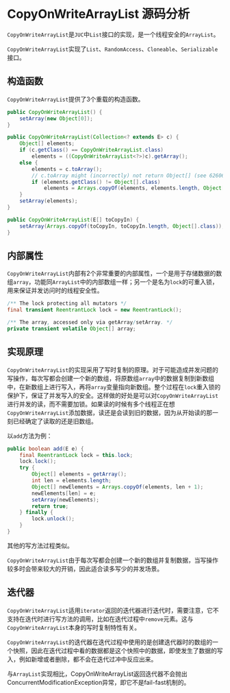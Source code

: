 # CopyOnWriteArrayList 源码分析

`CopyOnWriteArrayList`是`JUC`中`List`接口的实现，是一个线程安全的`ArrayList`。

`CopyOnWriteArrayList`实现了`List`、`RandomAccess`、`Cloneable`、`Serializable`接口。

## 构造函数

`CopyOnWriteArrayList`提供了3个重载的构造函数。

```java
public CopyOnWriteArrayList() {
    setArray(new Object[0]);
}

public CopyOnWriteArrayList(Collection<? extends E> c) {
    Object[] elements;
    if (c.getClass() == CopyOnWriteArrayList.class)
        elements = ((CopyOnWriteArrayList<?>)c).getArray();
    else {
        elements = c.toArray();
        // c.toArray might (incorrectly) not return Object[] (see 6260652)
        if (elements.getClass() != Object[].class)
            elements = Arrays.copyOf(elements, elements.length, Object[].class);
    }
    setArray(elements);
}

public CopyOnWriteArrayList(E[] toCopyIn) {
    setArray(Arrays.copyOf(toCopyIn, toCopyIn.length, Object[].class));
}
```

## 内部属性

`CopyOnWriteArrayList`内部有2个非常重要的内部属性，一个是用于存储数据的数组`array`，功能同`ArrayList`中的内部数组一样；另一个是名为`lock`的可重入锁，用来保证并发访问时的线程安全性。

```java
/** The lock protecting all mutators */
final transient ReentrantLock lock = new ReentrantLock();

/** The array, accessed only via getArray/setArray. */
private transient volatile Object[] array;
```

## 实现原理

`CopyOnWriteArrayList`的实现采用了写时复制的原理。对于可能造成并发问题的写操作，每次写都会创建一个新的数组，将原数组`array`中的数据复制到新数组中，在新数组上进行写入，再将`array`变量指向新数组。整个过程在`lock`重入锁的保护下，保证了并发写入的安全。这样做的好处是可以对`CopyOnWriteArrayList`进行并发的读，而不需要加锁。如果读的时候有多个线程正在想`CopyOnWriteArrayList`添加数据，读还是会读到旧的数据，因为从开始读的那一刻已经确定了读取的还是旧数组。

以`add`方法为例：

```java
public boolean add(E e) {
    final ReentrantLock lock = this.lock;
    lock.lock();
    try {
        Object[] elements = getArray();
        int len = elements.length;
        Object[] newElements = Arrays.copyOf(elements, len + 1);
        newElements[len] = e;
        setArray(newElements);
        return true;
    } finally {
        lock.unlock();
    }
}
```

其他的写方法过程类似。

`CopyOnWriteArrayList`由于每次写都会创建一个新的数组并复制数据，当写操作较多时会带来较大的开销，因此适合读多写少的并发场景。

## 迭代器

`CopyOnWriteArrayList`适用`iterator`返回的迭代器进行迭代时，需要注意，它不支持在迭代时进行写方法的调用，比如在迭代过程中`remove`元素。这与`CopyOnWriteArrayList`本身的写时复制特性有关。

`CopyOnWriteArrayList`的迭代器在迭代过程中使用的是创建迭代器时的数组的一个快照，因此在迭代过程中看的数据都是这个快照中的数据，即使发生了数据的写入，例如新增或者删除，都不会在迭代过冲中反应出来。

与`ArrayList`实现相比，CopyOnWriteArrayList返回迭代器不会抛出ConcurrentModificationException异常，即它不是fail-fast机制的。